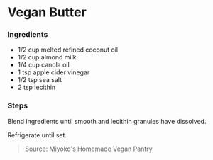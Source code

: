Vegan Butter
============

### Ingredients
- 1/2 cup melted refined coconut oil
- 1/2 cup almond milk
- 1/4 cup canola oil
- 1 tsp apple cider vinegar
- 1/2 tsp sea salt
- 2 tsp lecithin

### Steps
Blend ingredients until smooth and lecithin granules have dissolved.

Refrigerate until set.

> Source: Miyoko's Homemade Vegan Pantry
